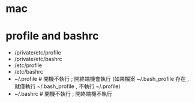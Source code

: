 # mac

# profile and bashrc
- /private/etc/profile
- /private/etc/bashrc
- /etc/profile
- /etc/bashrc
- ~/.profile # 開機不執行 ; 開終端機會執行 (如果檔案 ~/.bash_profile 存在 , 就僅執行 ~/.bash_profile , 不執行 ~/.profile)
- ~/.bashrc # 開機不執行 ; 開終端機不執行
